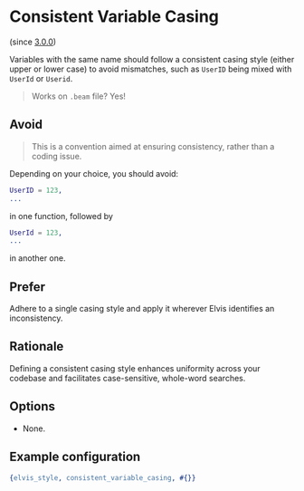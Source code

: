 # Consistent Variable Casing

(since [3.0.0](https://github.com/inaka/elvis_core/releases/tag/3.0.0))

Variables with the same name should follow a consistent casing style (either upper or lower case)
to avoid mismatches, such as `UserID` being mixed with `UserId` or `Userid`.

> Works on `.beam` file? Yes!

## Avoid

> This is a convention aimed at ensuring consistency, rather than a coding issue.

Depending on your choice, you should avoid:

```erlang
UserID = 123,
...
```

in one function, followed by

```erlang
UserId = 123,
...
```

in another one.

## Prefer

Adhere to a single casing style and apply it wherever Elvis identifies an inconsistency.

## Rationale

Defining a consistent casing style enhances uniformity across your codebase and facilitates
case-sensitive, whole-word searches.

## Options

- None.

## Example configuration

```erlang
{elvis_style, consistent_variable_casing, #{}}
```
